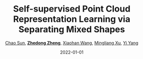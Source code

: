 ---
title: "Self-supervised Point Cloud Representation Learning via Separating Mixed Shapes"
collection: publications
permalink: /publication/Self-sup2022
date: 2022-01-01
doi: 10.1109/TMM.2022.3206664
keywords:
venue: 'IEEE Transactions on Multimedia'
paperurl: 'https://zdzheng.xyz/files/TMM_3D_Pre_Training.pdf'
code: 'https://github.com/cyysc1998/3d-pretraining'
author: '<a href="https://zdzheng.xyz/authors/Chao-Sun" class="author">Chao Sun</a>, <strong><a href="https://zdzheng.xyz/authors/Zhedong-Zheng" class="author">Zhedong Zheng</a></strong>, <a href="https://zdzheng.xyz/authors/Xiaohan-Wang" class="author">Xiaohan Wang</a>, <a href="https://zdzheng.xyz/authors/Mingliang-Xu" class="author">Mingliang Xu</a>, <a href="https://zdzheng.xyz/authors/Yi-Yang" class="author">Yi Yang</a>'
citation: ' Chao Sun,  Zhedong Zheng,  Xiaohan Wang,  Mingliang Xu,  Yi Yang, &quot;Self-supervised Point Cloud Representation Learning via Separating Mixed Shapes.&quot; IEEE Transactions on Multimedia, 2022. DOI: 10.1109/TMM.2022.3206664'
pub_year: '2022'
bib: >
    @article{sun2022self,  <br>    author = "Sun, Chao and Zheng, Zhedong and Wang, Xiaohan and Xu, Mingliang and Yang, Yi",  <br>    doi = "10.1109/TMM.2022.3206664",  <br>    title = "Self-supervised Point Cloud Representation Learning via Separating Mixed Shapes",  <br>    journal = "IEEE Transactions on Multimedia",  <br>    url = "https://zdzheng.xyz/files/TMM\_3D\_Pre\_Training.pdf",  <br>    code = "https://github.com/cyysc1998/3d-pretraining",  <br>    year = "2022"
    }

---